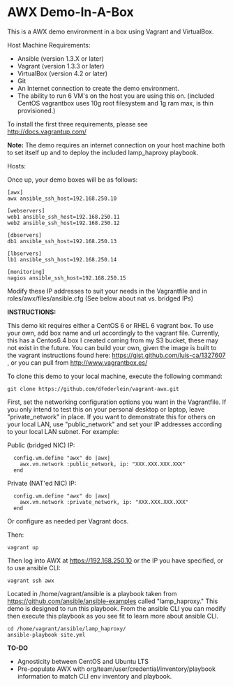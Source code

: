 AWX Demo-In-A-Box
=================

This is a AWX demo environment in a box using Vagrant and VirtualBox.

Host Machine Requirements:

- Ansible (version 1.3.X or later)
- Vagrant (version 1.3.3 or later)
- VirtualBox (version 4.2 or later)
- Git 
- An Internet connection to create the demo environment.
- The ability to run 6 VM's on the host you are using this on. (included CentOS vagrantbox uses 10g root filesystem and 1g ram max, is thin provisioned.)

To install the first three requirements, please see http://docs.vagrantup.com/

**Note:** The demo requires an internet connection on your host machine both to set itself up and to deploy the included lamp_haproxy playbook. 

Hosts:

Once up, your demo boxes will be as follows:
```
[awx]
awx ansible_ssh_host=192.168.250.10

[webservers]
web1 ansible_ssh_host=192.168.250.11
web2 ansible_ssh_host=192.168.250.12

[dbservers]
db1 ansible_ssh_host=192.168.250.13

[lbservers]
lb1 ansible_ssh_host=192.168.250.14

[monitoring]
nagios ansible_ssh_host=192.168.250.15
```
Modify these IP addresses to suit your needs in the Vagrantfile and in roles/awx/files/ansible.cfg (See below about nat vs. bridged IPs)

**INSTRUCTIONS:**

This demo kit requires either a CentOS 6 or RHEL 6 vagrant box.  To use your own, add box name and url accordingly to the vagrant file. Currently, this has a Centos6.4 box I created coming from my S3 bucket, these may not exist in the future.  You can build your own, given the image is built to the vagrant instructions found here: https://gist.github.com/luis-ca/1327607 , or you can pull from http://www.vagrantbox.es/ 

To clone this demo to your local machine, execute the following command:
```
git clone https://github.com/dfederlein/vagrant-awx.git
```

First, set the networking configuration options you want in the Vagrantfile.  If you only intend to test this on your personal desktop or laptop, leave "private_network" in place.  If you want to demonstrate this for others on your local LAN, use "public_network" and set your IP addresses according to your local LAN subnet.  For example:

Public (bridged NIC) IP:
```
  config.vm.define "awx" do |awx|
    awx.vm.network :public_network, ip: "XXX.XXX.XXX.XXX"
  end
```
Private (NAT'ed NIC) IP:
```
  config.vm.define "awx" do |awx|
    awx.vm.network :private_network, ip: "XXX.XXX.XXX.XXX"
  end
```
Or configure as needed per Vagrant docs.

Then:
```
vagrant up
```

Then log into AWX at https://192.168.250.10 or the IP you have specified, or to use ansible CLI:
```
vagrant ssh awx
```

Located in /home/vagrant/ansible is a playbook taken from https://github.com/ansible/ansible-examples called "lamp_haproxy."  This demo is designed to run this playbook.  From the ansible CLI you can modify then execute this playbook as you see fit to learn more about ansible CLI.
```
cd /home/vagrant/ansible/lamp_haproxy/
ansible-playbook site.yml
```

**TO-DO**

- Agnosticity between CentOS and Ubuntu LTS
- Pre-populate AWX with org/team/user/credential/inventory/playbook information to match CLI env inventory and playbook.